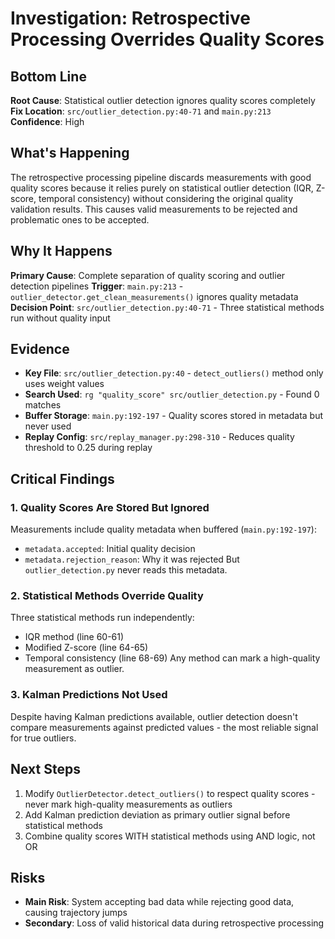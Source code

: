 # Investigation: Retrospective Processing Overrides Quality Scores

## Bottom Line
**Root Cause**: Statistical outlier detection ignores quality scores completely
**Fix Location**: `src/outlier_detection.py:40-71` and `main.py:213`
**Confidence**: High

## What's Happening
The retrospective processing pipeline discards measurements with good quality scores because it relies purely on statistical outlier detection (IQR, Z-score, temporal consistency) without considering the original quality validation results. This causes valid measurements to be rejected and problematic ones to be accepted.

## Why It Happens
**Primary Cause**: Complete separation of quality scoring and outlier detection pipelines
**Trigger**: `main.py:213` - `outlier_detector.get_clean_measurements()` ignores quality metadata
**Decision Point**: `src/outlier_detection.py:40-71` - Three statistical methods run without quality input

## Evidence
- **Key File**: `src/outlier_detection.py:40` - `detect_outliers()` method only uses weight values
- **Search Used**: `rg "quality_score" src/outlier_detection.py` - Found 0 matches
- **Buffer Storage**: `main.py:192-197` - Quality scores stored in metadata but never used
- **Replay Config**: `src/replay_manager.py:298-310` - Reduces quality threshold to 0.25 during replay

## Critical Findings

### 1. Quality Scores Are Stored But Ignored
Measurements include quality metadata when buffered (`main.py:192-197`):
- `metadata.accepted`: Initial quality decision
- `metadata.rejection_reason`: Why it was rejected
But `outlier_detection.py` never reads this metadata.

### 2. Statistical Methods Override Quality
Three statistical methods run independently:
- IQR method (line 60-61)
- Modified Z-score (line 64-65) 
- Temporal consistency (line 68-69)
Any method can mark a high-quality measurement as outlier.

### 3. Kalman Predictions Not Used
Despite having Kalman predictions available, outlier detection doesn't compare measurements against predicted values - the most reliable signal for true outliers.

## Next Steps
1. Modify `OutlierDetector.detect_outliers()` to respect quality scores - never mark high-quality measurements as outliers
2. Add Kalman prediction deviation as primary outlier signal before statistical methods
3. Combine quality scores WITH statistical methods using AND logic, not OR

## Risks
- **Main Risk**: System accepting bad data while rejecting good data, causing trajectory jumps
- **Secondary**: Loss of valid historical data during retrospective processing

